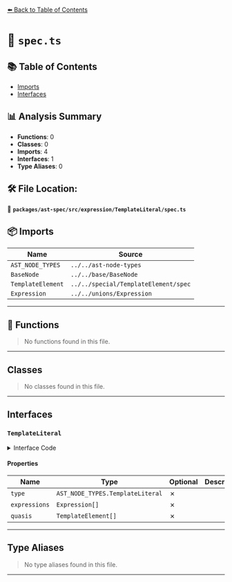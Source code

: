 [⬅️ Back to Table of Contents](../../../../../index.md)

# 📄 `spec.ts`

## 📚 Table of Contents

- [Imports](#imports)
- [Interfaces](#interfaces)

## 📊 Analysis Summary

- **Functions**: 0
- **Classes**: 0
- **Imports**: 4
- **Interfaces**: 1
- **Type Aliases**: 0

## 🛠️ File Location:
📂 **`packages/ast-spec/src/expression/TemplateLiteral/spec.ts`**

## 📦 Imports

| Name | Source |
|------|--------|
| `AST_NODE_TYPES` | `../../ast-node-types` |
| `BaseNode` | `../../base/BaseNode` |
| `TemplateElement` | `../../special/TemplateElement/spec` |
| `Expression` | `../../unions/Expression` |


---

## 🔧 Functions

> No functions found in this file.


---

## Classes

> No classes found in this file.


---

## Interfaces

### `TemplateLiteral`

<details><summary>Interface Code</summary>

```ts
export interface TemplateLiteral extends BaseNode {
  type: AST_NODE_TYPES.TemplateLiteral;
  expressions: Expression[];
  quasis: TemplateElement[];
}
```
</details>

#### Properties

| Name | Type | Optional | Description |
|------|------|----------|-------------|
| `type` | `AST_NODE_TYPES.TemplateLiteral` | ✗ |  |
| `expressions` | `Expression[]` | ✗ |  |
| `quasis` | `TemplateElement[]` | ✗ |  |


---

## Type Aliases

> No type aliases found in this file.


---